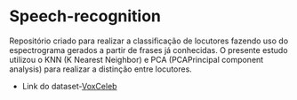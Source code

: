 # Speech-recognition
Repositório criado para realizar a classificação de locutores fazendo uso do espectrograma gerados a partir de frases já conhecidas. O presente estudo utilizou o KNN (K Nearest Neighbor) e PCA (PCAPrincipal component analysis) para realizar a distinção entre locutores.


 - Link do dataset-[VoxCeleb](https://www.robots.ox.ac.uk/~vgg/data/voxceleb/)

